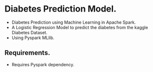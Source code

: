# Diabetes Prediction Model.
- Diabetes Prediction using Machine Learning in Apache Spark.
- A Logistic Regression Model to predict the diabetes from the kaggle Diabetes Dataset.
- Using Pyspark MLlib.

## Requirements.
- Requires Pyspark dependency.

